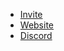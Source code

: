 * [Invite](https://discord.com/oauth2/authorize?client_id=765598792535244820)
* [Website](https://bumpbuddy.xyz)
* [Discord](https://discord.gg/RFMkhhx)